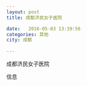 ```yaml
--- 
layout: post 
title: 成都济民女子医院

date:   2016-05-03 13:39:56 
categories: 其他  
city: 成都
  
--- 
```

   
成都济民女子医院

信息

